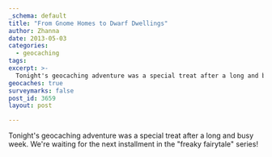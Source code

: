```yaml
---
_schema: default
title: "From Gnome Homes to Dwarf Dwellings"
author: Zhanna
date: 2013-05-03
categories:
  - geocaching
tags:
excerpt: >-
  Tonight's geocaching adventure was a special treat after a long and busy week.  We're waiting for the next installment in the "freaky fairytale" series! 
geocaches: true
surveymarks: false
post_id: 3659
layout: post                           

---
```


Tonight's geocaching adventure was a special treat after a long and busy week.  We're waiting for the next installment in the "freaky fairytale" series!